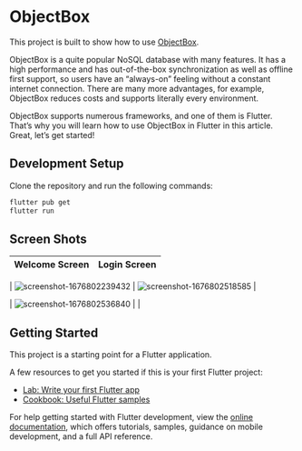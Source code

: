 # ObjectBox

This project is built to show how to use [ObjectBox](https://pub.dev/packages/objectbox).

ObjectBox is a quite popular NoSQL database with many features. It has a high performance and has out-of-the-box synchronization as well as offline first support, so users have an “always-on” feeling without a constant internet connection. There are many more advantages, for example, ObjectBox reduces costs and supports literally every environment.

ObjectBox supports numerous frameworks, and one of them is Flutter. That’s why you will learn how to use ObjectBox in Flutter in this article. Great, let’s get started!

## Development Setup

Clone the repository and run the following commands:

```sh
flutter pub get
flutter run
```

## Screen Shots

| Welcome Screen  | Login Screen |
| ------------- | ------------- |

|  ![screenshot-1676802239432](https://user-images.githubusercontent.com/14290499/219942566-bbbb0d61-4a32-4d86-969d-afb7c82672a9.png) | ![screenshot-1676802518585](https://user-images.githubusercontent.com/14290499/219942575-6e9472cd-e5ce-4205-991a-9735f1c38b2c.png) |

|  ![screenshot-1676802536840](https://user-images.githubusercontent.com/14290499/219942625-c38cba25-26fd-40fb-bbb0-1fc8e4135d2b.png) |  |
      




## Getting Started

This project is a starting point for a Flutter application.

A few resources to get you started if this is your first Flutter project:

- [Lab: Write your first Flutter app](https://docs.flutter.dev/get-started/codelab)
- [Cookbook: Useful Flutter samples](https://docs.flutter.dev/cookbook)

For help getting started with Flutter development, view the
[online documentation](https://docs.flutter.dev/), which offers tutorials,
samples, guidance on mobile development, and a full API reference.

